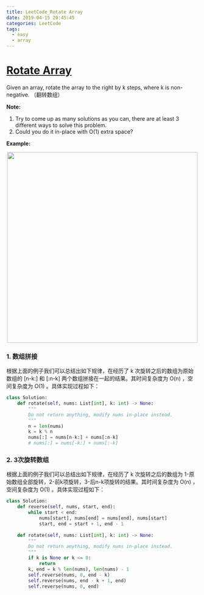 ```yaml
---
title: LeetCode_Rotate Array
date: 2019-04-15 20:45:45
categories: LeetCode
tags: 
  - easy
  - array
---
```


# [Rotate Array](https://leetcode.com/problems/rotate-array/)

Given an array, rotate the array to the right by k steps, where k is non-negative.
（翻转数组）

<!--more-->

**Note:**
1. Try to come up as many solutions as you can, there are at least 3 different ways to solve this problem.
2. Could you do it in-place with O(1) extra space?

**Example:** 

<div align=center>
	<img src="/images/leetcode_189.png" width = "500" align=center/>
</div>


### 1. 数组拼接
根据上面的例子我们可以总结出如下规律，在经历了 k 次旋转之后的数组为原始数组的 [n-k:] 和 [:n-k] 两个数组拼接在一起的结果。其时间复杂度为 O(n) ，空间复杂度为 O(1) 。具体实现过程如下：

```python
class Solution:
    def rotate(self, nums: List[int], k: int) -> None:
        """
        Do not return anything, modify nums in-place instead.
        """
        n = len(nums)
        k = k % n
        nums[:] = nums[n-k:] + nums[:n-k]
        # nums[:] = nums[-k:] + nums[:-k]
```

### 2. 3次旋转数组
根据上面的例子我们可以总结出如下规律，在经历了 k 次旋转之后的数组为  1-原始数组全部旋转，2-前k项旋转，3-后n-k项旋转的结果。其时间复杂度为 O(n) ，空间复杂度为 O(1) 。具体实现过程如下：

```python
class Solution:
    def reverse(self, nums, start, end):
        while start < end:
            nums[start], nums[end] = nums[end], nums[start]
            start, end = start + 1, end - 1
            
    def rotate(self, nums: List[int], k: int) -> None:
        """
        Do not return anything, modify nums in-place instead.
        """
        if k is None or k <= 0:
            return
        k, end = k % len(nums), len(nums) - 1
        self.reverse(nums, 0, end - k)
        self.reverse(nums, end - k + 1, end)
        self.reverse(nums, 0, end)
```
